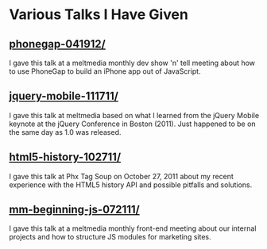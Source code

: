 # Various Talks I Have Given

## [phonegap-041912/](/phonegap-041912/README.md)
I gave this talk at a meltmedia monthly dev show 'n' tell meeting about how to use PhoneGap to build an iPhone app out of JavaScript.

## [jquery-mobile-111711/](/jquery-mobile-111711/index.html)
I gave this talk at meltmedia based on what I learned from the jQuery Mobile keynote at the jQuery Conference in Boston (2011). Just happened to be on the same day as 1.0 was released.

## [html5-history-102711/](/html5-history-102711/index.html)
I gave this talk at Phx Tag Soup on October 27, 2011 about my recent experience with the HTML5 history API and possible pitfalls and solutions.

## [mm-beginning-js-072111/](/mm-beginning-js-072111/index.html)
I gave this talk at a meltmedia monthly front-end meeting about our internal projects and how to structure JS modules for marketing sites.
